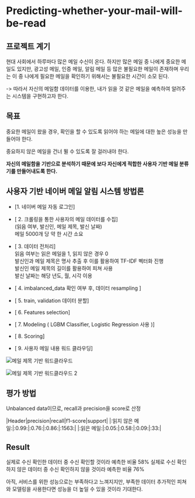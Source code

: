 # Predicting-whether-your-mail-will-be-read

## 프로젝트 계기
현대 사회에서 하루마다 많은 메일 수신이 온다. 하지만 많은 메일 중 나에게 중요한 메일도 있지만, 광고성 메일, 인증 메일, 알림 메일 등 많은 불필요한 메일이 존재하며 우리는 이 중 나에게 필요한 메일을 확인하기 위해서는 불필요한 시간이 소모 된다.

-> 따라서 자신의 메일함 데이터를 이용한, 내가 읽을 것 같은 메일을 예측하여 알려주는 시스템을 구현하고자 한다.

## 목표
중요한 메일이 왔을 경우, 확인을 할 수 있도록 읽어야 하는 메일에 대한 높은 성능을 만들어야 한다.

중요하지 않은 메일을 건너 뛸 수 있도록 잘 걸러내야 한다.

**자신의 메일함을 기반으로 분석하기 때문에 보다 자신에게 적합한 사용자 기반 메일 분류기를 만들어내도록 한다.**

## **사용자 기반 네이버 메일 알림 시스템 방법론**

* [1. 네이버 메일 자동 로그인]

* [ 2. 크롤링을 통한 사용자의 메일 데이터를 수집] <br/>
    (읽음 여부, 발신인, 메일 제목, 발신 날짜)  <br/>
    메일 5000개 당 약 한 시간 소요
    
    
* [ 3. 데이터 전처리] <br/>
    읽음 여부는 읽은 메일을 1, 읽지 않은 경우 0 <br/>
    발신인과 메일 제목은 명사 추출 후 이를 활용하여 TF-IDF 벡터화 진행 <br/>
    발신인 메일 제목의 길이를 활용하여 피쳐 사용 <br/>
    발신 날짜는 해당 년도, 월, 시각 이용

* [ 4. imbalanced_data 확인 여부 후, 데이터 resampling ]

* [ 5. train, validation 데이터 분할]

* [ 6. Features selection]

* [ 7. Modeling ( LGBM Classifier, Logistic Regression 사용 )]

* [ 8. Scoring]

* [ 9. 사용자 메일 내용 워드 클라우딩]

![메일 제목 기반 워드클라우드](/Users/gominseong/Desktop/𝒢𝒾𝓉𝒽𝓊𝒷/Predicting-whether-your-mail-will-be-read/Minseong.png)

![메일 제목 기반 워드클라우드 2](/Users/gominseong/Desktop/𝒢𝒾𝓉𝒽𝓊𝒷/Predicting-whether-your-mail-will-be-read/Minseong2.png)


## 평가 방법
Unbalanced data이므로, recall과 precision을 score로 산정

|Header|precision|recall|f1-score|support|
|:읽지 않은 메일:|:0.99:|:0.76:|:0.86:|:1563:|
|:읽은 메일:|:0.05:|:0.58:|:0.09:|:33:|


## Result
실제로 수신 확인한 데이터 중 수신 확인할 것이라 예측한 비율 58%
실제로 수신 확인하지 않은 데이터 중 수신 확인하지 않을 것이라 예측한 비율 76%

아직, 서비스를 위한 성능으로는 부족하다고 느껴지지만, 부족한 데이터 추가적인 피쳐와 모델링을 사용한다면 성능을 더 높일 수 있을 것이라 기대한다.